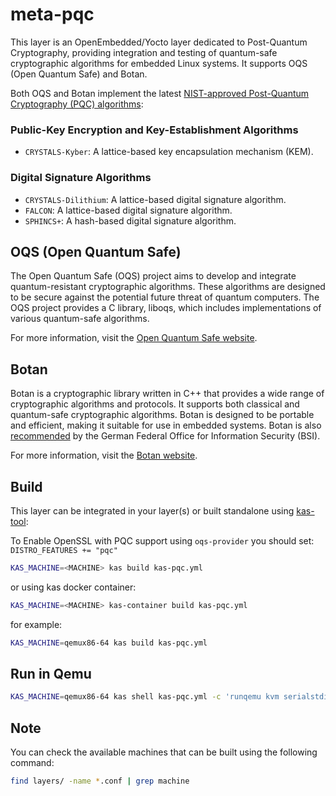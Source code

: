 # meta-pqc

This layer is an OpenEmbedded/Yocto layer dedicated to Post-Quantum Cryptography, providing integration and testing of quantum-safe cryptographic algorithms for embedded Linux systems. It supports OQS (Open Quantum Safe) and Botan.

Both OQS and Botan implement the latest [NIST-approved Post-Quantum Cryptography (PQC) algorithms](https://csrc.nist.gov/projects/post-quantum-cryptography):

### Public-Key Encryption and Key-Establishment Algorithms
   * `CRYSTALS-Kyber`: A lattice-based key encapsulation mechanism (KEM).

### Digital Signature Algorithms
   * `CRYSTALS-Dilithium`: A lattice-based digital signature algorithm.
   * `FALCON`: A lattice-based digital signature algorithm.
   * `SPHINCS+`: A hash-based digital signature algorithm.

## OQS (Open Quantum Safe)

The Open Quantum Safe (OQS) project aims to develop and integrate quantum-resistant cryptographic algorithms. These algorithms are designed to be secure against the potential future threat of quantum computers. The OQS project provides a C library, liboqs, which includes implementations of various quantum-safe algorithms.

For more information, visit the [Open Quantum Safe website](https://openquantumsafe.org).

## Botan

Botan is a cryptographic library written in C++ that provides a wide range of cryptographic algorithms and protocols. It supports both classical and quantum-safe cryptographic algorithms. Botan is designed to be portable and efficient, making it suitable for use in embedded systems. Botan is also [recommended](https://www.bsi.bund.de/EN/Themen/Unternehmen-und-Organisationen/Informationen-und-Empfehlungen/Kryptografie/Kryptobibliothek-Botan/kryptobibliothek-botan_node.html) by the German Federal Office for Information Security (BSI).

For more information, visit the [Botan website](https://botan.randombit.net).

## Build

This layer can be integrated in your layer(s) or built standalone using [kas-tool](https://github.com/siemens/kas):

To Enable OpenSSL with PQC support using `oqs-provider` you should set: `DISTRO_FEATURES += "pqc"`

```sh
KAS_MACHINE=<MACHINE> kas build kas-pqc.yml
```

or using kas docker container:

```sh
KAS_MACHINE=<MACHINE> kas-container build kas-pqc.yml
```

for example:

```sh
KAS_MACHINE=qemux86-64 kas build kas-pqc.yml
```

## Run in Qemu

```sh
KAS_MACHINE=qemux86-64 kas shell kas-pqc.yml -c 'runqemu kvm serialstdio nographic qemuparams="-m 1024"'
```

## Note

You can check the available machines that can be built using the following command:

```sh
find layers/ -name *.conf | grep machine
```
